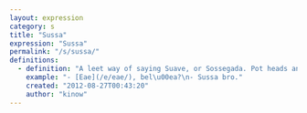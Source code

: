 ```yaml
---
layout: expression
category: s
title: "Sussa"
expression: "Sussa"
permalink: "/s/sussa/"
definitions:
  - definition: "A leet way of saying Suave, or Sossegada. Pot heads and surfers use this word a lot too."
    example: "- [Eae](/e/eae/), bel\u00ea?\n- Sussa bro."
    created: "2012-08-27T00:43:20"
    author: "kinow"
---
```

